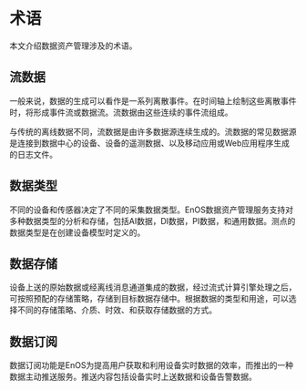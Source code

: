 # 术语

本文介绍数据资产管理涉及的术语。

## 流数据

一般来说，数据的生成可以看作是一系列离散事件。在时间轴上绘制这些离散事件时，将形成事件流或数据流。流数据由这些连续的事件流组成。

与传统的离线数据不同，流数据是由许多数据源连续生成的。流数据的常见数据源是连接到数据中心的设备、设备的遥测数据、以及移动应用或Web应用程序生成的日志文件。

## 数据类型

不同的设备和传感器决定了不同的采集数据类型。EnOS数据资产管理服务支持对多种数据类型的分析和存储，包括AI数据，DI数据，PI数据，和通用数据。测点的数据类型是在创建设备模型时定义的。

## 数据存储

设备上送的原始数据或经离线消息通道集成的数据，经过流式计算引擎处理之后，可按照预配的存储策略，存储到目标数据存储中。根据数据的类型和用途，可以选择不同的存储策略、介质、时效、和获取存储数据的方式。

## 数据订阅

数据订阅功能是EnOS为提高用户获取和利用设备实时数据的效率，而推出的一种数据主动推送服务。推送内容包括设备实时上送数据和设备告警数据。

<!--end-->